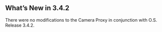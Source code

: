 
## What’s New in 3.4.2

There were no modifications to the Camera Proxy  in conjunction with O.S. Release 3.4.2.